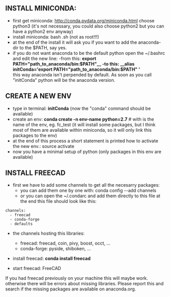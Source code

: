 ## INSTALL MINICONDA:

- first get miniconda: http://conda.pydata.org/miniconda.html choose python3 (it's not necessary, you could also choose python2 but you can have a python2 env anyway)
- install miniconda: bash <miniconda-file>.sh (not as root!!!)
- at the end of the install it will ask you if you want to add the anaconda-dir to the $PATH, say yes.
- if you do not want anaconda to be the default python open the ~/.bashrc and edit the new line:
    -from this: __export PATH="path_to_anaconda/bin:$PATH"__
    -to this: __alias initConda='export PATH="path_to_anaconda/bin:$PATH" '__   
    this way anaconda isn't perpended by default. As soon as you call "initConda" python will be the anaconda version.

## CREATE A NEW ENV

- type in terminal: __initConda__ (now the "conda" command should be available)
- create an env: __conda create -n env-name python=2.7__ # with <env-name> is the name of the env, eg. fc_test
    (it will install some packages, but I think most of them are available within miniconda, so it will only link this packages to the env)
- at the end of this process a short statement is printed how to activate the new env.: source activate <env-name>
- now you have a minimal setup of python (only packages in this env are available)


## INSTALL FREECAD

- first we have to add some channels to get all the necesarry packages:
  - you can add them one by one with: conda config --add channels <name>
  - or you can open the ~/.condarc and add them directly to this file
at the end this file should look like this:

```
channels:
  - freecad
  - conda-forge
  - defaults
```

 - the channels hosting this libraries:
    - freecad: freecad, coin, pivy, boost, occt, ...
    - conda-forge: pyside, shiboken, ...

- install freecad: __conda install freecad__
- start freecad: FreeCAD

If you had freecad previously on your machine this will maybe work. otherwise there will be errors about missing libraries. Please report this and search if the missing packages are available on anaconda.org.
